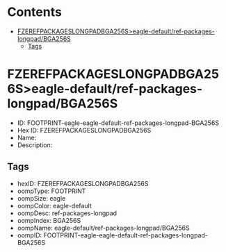 



Contents
========

* [FZEREFPACKAGESLONGPADBGA256S>eagle-default/ref-packages-longpad/BGA256S](#fzerefpackageslongpadbga256seagle-defaultref-packages-longpadbga256s)
	* [Tags](#tags)

# FZEREFPACKAGESLONGPADBGA256S>eagle-default/ref-packages-longpad/BGA256S

- ID: FOOTPRINT-eagle-eagle-default-ref-packages-longpad-BGA256S
- Hex ID: FZEREFPACKAGESLONGPADBGA256S
- Name: 
- Description: 

## Tags

- hexID: FZEREFPACKAGESLONGPADBGA256S
- oompType: FOOTPRINT
- oompSize: eagle
- oompColor: eagle-default
- oompDesc: ref-packages-longpad
- oompIndex: BGA256S
- oompName: eagle-default/ref-packages-longpad/BGA256S
- oompID: FOOTPRINT-eagle-eagle-default-ref-packages-longpad-BGA256S
